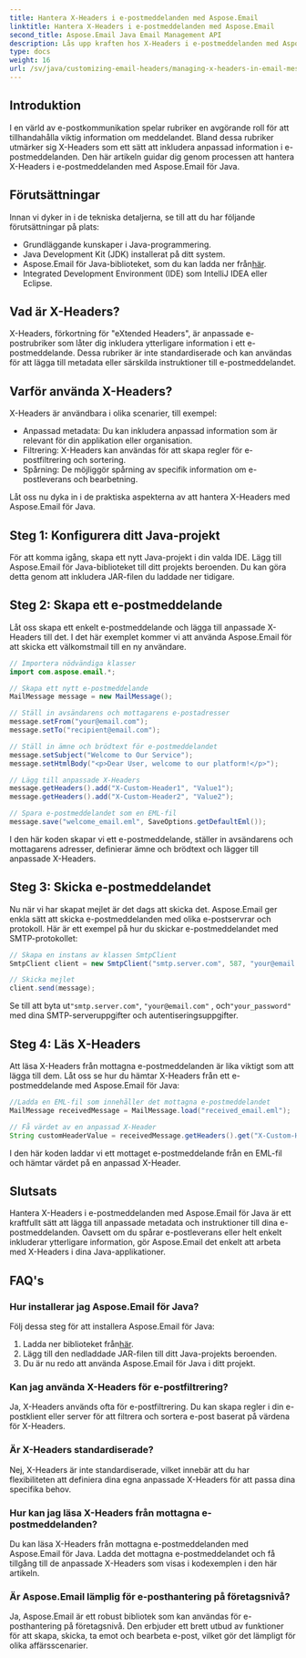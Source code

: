 ```yaml
---
title: Hantera X-Headers i e-postmeddelanden med Aspose.Email
linktitle: Hantera X-Headers i e-postmeddelanden med Aspose.Email
second_title: Aspose.Email Java Email Management API
description: Lås upp kraften hos X-Headers i e-postmeddelanden med Aspose.Email för Java. Lär dig att hantera anpassad metadata och förbättra e-postbearbetningen.
type: docs
weight: 16
url: /sv/java/customizing-email-headers/managing-x-headers-in-email-messages/
---
```


## Introduktion

I en värld av e-postkommunikation spelar rubriker en avgörande roll för att tillhandahålla viktig information om meddelandet. Bland dessa rubriker utmärker sig X-Headers som ett sätt att inkludera anpassad information i e-postmeddelanden. Den här artikeln guidar dig genom processen att hantera X-Headers i e-postmeddelanden med Aspose.Email för Java.

## Förutsättningar

Innan vi dyker in i de tekniska detaljerna, se till att du har följande förutsättningar på plats:

- Grundläggande kunskaper i Java-programmering.
- Java Development Kit (JDK) installerat på ditt system.
-  Aspose.Email för Java-biblioteket, som du kan ladda ner från[här](https://releases.aspose.com/email/java/).
- Integrated Development Environment (IDE) som IntelliJ IDEA eller Eclipse.

## Vad är X-Headers?

X-Headers, förkortning för "eXtended Headers", är anpassade e-postrubriker som låter dig inkludera ytterligare information i ett e-postmeddelande. Dessa rubriker är inte standardiserade och kan användas för att lägga till metadata eller särskilda instruktioner till e-postmeddelandet.

## Varför använda X-Headers?

X-Headers är användbara i olika scenarier, till exempel:

- Anpassad metadata: Du kan inkludera anpassad information som är relevant för din applikation eller organisation.
- Filtrering: X-Headers kan användas för att skapa regler för e-postfiltrering och sortering.
- Spårning: De möjliggör spårning av specifik information om e-postleverans och bearbetning.

Låt oss nu dyka in i de praktiska aspekterna av att hantera X-Headers med Aspose.Email för Java.

## Steg 1: Konfigurera ditt Java-projekt

För att komma igång, skapa ett nytt Java-projekt i din valda IDE. Lägg till Aspose.Email för Java-biblioteket till ditt projekts beroenden. Du kan göra detta genom att inkludera JAR-filen du laddade ner tidigare.

## Steg 2: Skapa ett e-postmeddelande

Låt oss skapa ett enkelt e-postmeddelande och lägga till anpassade X-Headers till det. I det här exemplet kommer vi att använda Aspose.Email för att skicka ett välkomstmail till en ny användare.

```java
// Importera nödvändiga klasser
import com.aspose.email.*;

// Skapa ett nytt e-postmeddelande
MailMessage message = new MailMessage();

// Ställ in avsändarens och mottagarens e-postadresser
message.setFrom("your@email.com");
message.setTo("recipient@email.com");

// Ställ in ämne och brödtext för e-postmeddelandet
message.setSubject("Welcome to Our Service");
message.setHtmlBody("<p>Dear User, welcome to our platform!</p>");

// Lägg till anpassade X-Headers
message.getHeaders().add("X-Custom-Header1", "Value1");
message.getHeaders().add("X-Custom-Header2", "Value2");

// Spara e-postmeddelandet som en EML-fil
message.save("welcome_email.eml", SaveOptions.getDefaultEml());
```

I den här koden skapar vi ett e-postmeddelande, ställer in avsändarens och mottagarens adresser, definierar ämne och brödtext och lägger till anpassade X-Headers.

## Steg 3: Skicka e-postmeddelandet

Nu när vi har skapat mejlet är det dags att skicka det. Aspose.Email ger enkla sätt att skicka e-postmeddelanden med olika e-postservrar och protokoll. Här är ett exempel på hur du skickar e-postmeddelandet med SMTP-protokollet:

```java
// Skapa en instans av klassen SmtpClient
SmtpClient client = new SmtpClient("smtp.server.com", 587, "your@email.com", "your_password");

// Skicka mejlet
client.send(message);
```

 Se till att byta ut`"smtp.server.com"`, `"your@email.com"` , och`"your_password"` med dina SMTP-serveruppgifter och autentiseringsuppgifter.

## Steg 4: Läs X-Headers

Att läsa X-Headers från mottagna e-postmeddelanden är lika viktigt som att lägga till dem. Låt oss se hur du hämtar X-Headers från ett e-postmeddelande med Aspose.Email för Java:

```java
//Ladda en EML-fil som innehåller det mottagna e-postmeddelandet
MailMessage receivedMessage = MailMessage.load("received_email.eml");

// Få värdet av en anpassad X-Header
String customHeaderValue = receivedMessage.getHeaders().get("X-Custom-Header1");
```

I den här koden laddar vi ett mottaget e-postmeddelande från en EML-fil och hämtar värdet på en anpassad X-Header.

## Slutsats

Hantera X-Headers i e-postmeddelanden med Aspose.Email för Java är ett kraftfullt sätt att lägga till anpassade metadata och instruktioner till dina e-postmeddelanden. Oavsett om du spårar e-postleverans eller helt enkelt inkluderar ytterligare information, gör Aspose.Email det enkelt att arbeta med X-Headers i dina Java-applikationer.

## FAQ's

### Hur installerar jag Aspose.Email för Java?

Följ dessa steg för att installera Aspose.Email för Java:
1.  Ladda ner biblioteket från[här](https://releases.aspose.com/email/java/).
2. Lägg till den nedladdade JAR-filen till ditt Java-projekts beroenden.
3. Du är nu redo att använda Aspose.Email för Java i ditt projekt.

### Kan jag använda X-Headers för e-postfiltrering?

Ja, X-Headers används ofta för e-postfiltrering. Du kan skapa regler i din e-postklient eller server för att filtrera och sortera e-post baserat på värdena för X-Headers.

### Är X-Headers standardiserade?

Nej, X-Headers är inte standardiserade, vilket innebär att du har flexibiliteten att definiera dina egna anpassade X-Headers för att passa dina specifika behov.

### Hur kan jag läsa X-Headers från mottagna e-postmeddelanden?

Du kan läsa X-Headers från mottagna e-postmeddelanden med Aspose.Email för Java. Ladda det mottagna e-postmeddelandet och få tillgång till de anpassade X-Headers som visas i kodexemplen i den här artikeln.

### Är Aspose.Email lämplig för e-posthantering på företagsnivå?

Ja, Aspose.Email är ett robust bibliotek som kan användas för e-posthantering på företagsnivå. Den erbjuder ett brett utbud av funktioner för att skapa, skicka, ta emot och bearbeta e-post, vilket gör det lämpligt för olika affärsscenarier.